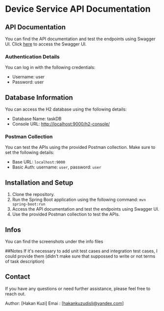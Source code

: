 # Device Service API Documentation

## API Documentation
You can find the API documentation and test the endpoints using Swagger UI. Click [here](http://localhost:9000/swagger-ui.html) to access the Swagger UI.

### Authentication Details
You can log in with the following credentials:
- Username: user
- Password: user

## Database Information
You can access the H2 database using the following details:
- Database Name: taskDB
- Console URL: [http://localhost:9000/h2-console/](http://localhost:9000/h2-console/)

### Postman Collection
You can test the APIs using the provided Postman collection. Make sure to set the following details:
- Base URL: `localhost:9000`
- Basic Auth: username: `user`, password: `user`

## Installation and Setup
1. Clone the repository.
2. Run the Spring Boot application using the following command: `mvn spring-boot:run`
3. Access the API documentation and test the endpoints using Swagger UI.
4. Use the provided Postman collection to test the APIs.

## Infos
You can find the screenshots under the info files

##Notes
If it's necessary to add unit test cases and integration test cases, I could provide them (didn't make sure that suppossed to write or not terms of task description)


## Contact
If you have any questions or need further assistance, please feel free to reach out.

Author: [Hakan Kuzi]
Emai : [hakankuzudisli@yandex.com]

